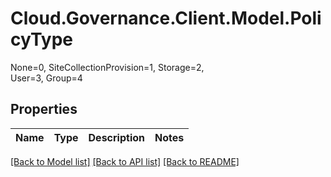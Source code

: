 # Cloud.Governance.Client.Model.PolicyType
None=0, SiteCollectionProvision=1, Storage=2, </br>User=3, Group=4
## Properties

Name | Type | Description | Notes
------------ | ------------- | ------------- | -------------

[[Back to Model list]](../README.md#documentation-for-models) [[Back to API list]](../README.md#documentation-for-api-endpoints) [[Back to README]](../README.md)

